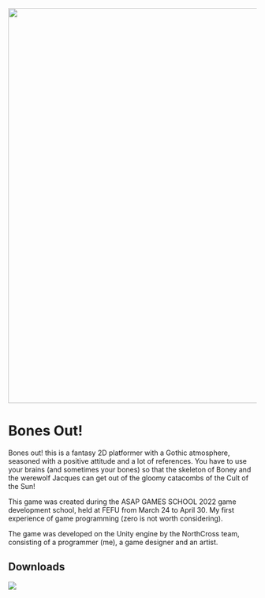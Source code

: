 <div id="picture">
    <img src="https://img.itch.zone/aW1hZ2UvMTUwNjI2OC84Nzg0ODUwLnBuZw==/original/qOPoKJ.png" width="800"/>
</div>

# Bones Out!

Bones out! this is a fantasy 2D platformer with a Gothic atmosphere, seasoned with a positive attitude and a lot of references. You have to use your brains (and sometimes your bones) so that the skeleton of Boney and the werewolf Jacques can get out of the gloomy catacombs of the Cult of the Sun!

This game was created during the ASAP GAMES SCHOOL 2022 game development school, held at FEFU from March 24 to April 30. My first experience of game programming (zero is not worth considering).

The game was developed on the Unity engine by the NorthCross team, consisting of a programmer (me), a game designer and an artist.

## Downloads

 [![](https://static.itch.io/images/badge.svg)](https://fsanvr.itch.io/bones-out)
